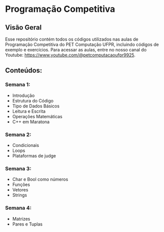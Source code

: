 # Programação Competitiva

## Visão Geral
Esse repositório contém todos os códigos utilizados nas aulas de Programação Competitiva do PET Computação UFPR, incluindo códigos de exemplo e exercícios. Para acessar as aulas, entre no nosso canal do Youtube: https://www.youtube.com/@petcomputacaoufpr9925.

## Conteúdos:
### Semana 1:
- Introdução
- Estrutura do Código
- Tipo de Dados Básicos
- Leitura e Escrita
- Operações Matemáticas
- C++ em Maratona

### Semana 2:
- Condicionais
- Loops
- Plataformas de judge

### Semana 3:
- Char e Bool como números
- Funções
- Vetores
- Strings

### Semana 4:
- Matrizes
- Pares e Tuplas
